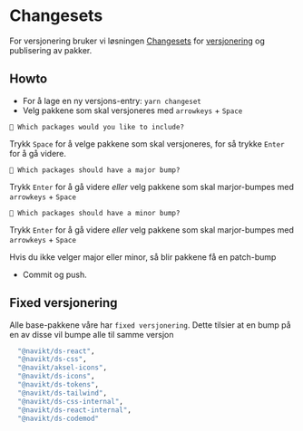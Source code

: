 # Changesets

For versjonering bruker vi løsningen [Changesets](https://github.com/changesets/changesets) for [versjonering](https://semver.org/) og publisering av pakker.

## Howto

- For å lage en ny versjons-entry: `yarn changeset`
- Velg pakkene som skal versjoneres med `arrowkeys` + `Space`

`🦋 Which packages would you like to include?`

Trykk `Space` for å velge pakkene som skal versjoneres, for så trykke `Enter` for å gå videre.

`🦋 Which packages should have a major bump?`

Trykk `Enter` for å gå videre _*eller*_ velg pakkene som skal marjor-bumpes med `arrowkeys` + `Space`

`🦋 Which packages should have a minor bump?`

Trykk `Enter` for å gå videre _*eller*_ velg pakkene som skal marjor-bumpes med `arrowkeys` + `Space`

Hvis du ikke velger major eller minor, så blir pakkene få en patch-bump

- Commit og push.

## Fixed versjonering

Alle base-pakkene våre har `fixed versjonering`. Dette tilsier at en bump på en av disse vil bumpe alle til samme versjon

```sh
  "@navikt/ds-react",
  "@navikt/ds-css",
  "@navikt/aksel-icons",
  "@navikt/ds-icons",
  "@navikt/ds-tokens",
  "@navikt/ds-tailwind",
  "@navikt/ds-css-internal",
  "@navikt/ds-react-internal",
  "@navikt/ds-codemod"
```
